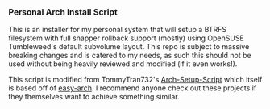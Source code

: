 ### Personal Arch Install Script

This is an installer for my personal system that will setup a BTRFS filesystem with full snapper rollback support (mostly) using OpenSUSE Tumbleweed's default subvolume layout. This repo is subject to massive breaking changes and is catered to my needs, as such this should not be used without being heavily reviewed and modified (if it even works!).


This script is modified from TommyTran732's [Arch-Setup-Script](https://github.com/TommyTran732/Arch-Setup-Script/) which itself is based off of [easy-arch](https://github.com/classy-giraffe/easy-arch). I recommend anyone check out these projects if they themselves want to achieve something similar. 